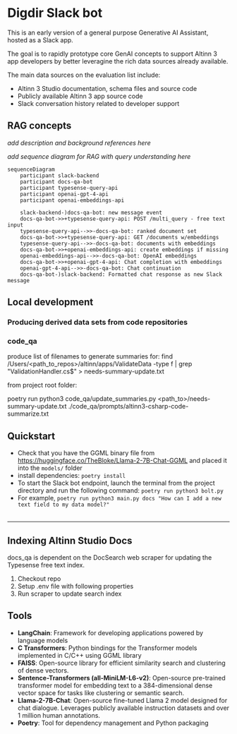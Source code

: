 # Digdir Slack bot 

This is an early version of a general purpose Generative AI Assistant, hosted as a Slack app. 

The goal is to rapidly prototype core GenAI concepts to support Altinn 3 app developers by better leveragine the rich data sources already available. 

The main data sources on the evaluation list include:

- Altinn 3 Studio documentation, schema files and source code
- Publicly available Altinn 3 app source code
- Slack conversation history related to developer support


## RAG concepts

_add description and background references here_


_add sequence diagram for RAG with query understanding here_

```mermaid
sequenceDiagram    
    participant slack-backend
    participant docs-qa-bot
    participant typesense-query-api
    participant openai-gpt-4-api 
    participant openai-embeddings-api

    slack-backend-)docs-qa-bot: new message event
    docs-qa-bot->>+typesense-query-api: POST /multi_query - free text input
    typesense-query-api-->>-docs-qa-bot: ranked document set
    docs-qa-bot->>+typesense-query-api: GET /documents w/embeddings
    typesense-query-api-->>-docs-qa-bot: documents with embeddings
    docs-qa-bot->>+openai-embeddings-api: create embeddings if missing
    openai-embeddings-api-->>-docs-qa-bot: OpenAI embeddings
    docs-qa-bot->>+openai-gpt-4-api: Chat completion with embeddings
    openai-gpt-4-api-->>-docs-qa-bot: Chat continuation
    docs-qa-bot-)slack-backend: Formatted chat response as new Slack message
```


## Local development


### Producing derived data sets from code repositories

### code_qa

produce list of filenames to generate summaries for:
find /Users/<path_to_repos>/altinn/apps/ValidateData -type f | grep "ValidationHandler.cs$" > needs-summary-update.txt

from project root folder:

poetry run python3 code_qa/update_summaries.py <path_to>/needs-summary-update.txt ./code_qa/prompts/altinn3-csharp-code-summarize.txt



## Quickstart
- Check that you have the GGML binary file from https://huggingface.co/TheBloke/Llama-2-7B-Chat-GGML and placed it into the `models/` folder
- install dependencies:
`poetry install`
- To start the Slack bot endpoint, launch the terminal from the project directory and run the following command:
`poetry run python3 bolt.py`
- For example, `poetry run python3 main.py docs "How can I add a new text field to my data model?"`
<br><br>

___

## Indexing Altinn Studio Docs

docs_qa is dependent on the DocSearch web scraper for updating the Typesense free text index.

1. Checkout repo
2. Setup .env file with following properties
3. Run scraper to update search index


## Tools
- **LangChain**: Framework for developing applications powered by language models
- **C Transformers**: Python bindings for the Transformer models implemented in C/C++ using GGML library
- **FAISS**: Open-source library for efficient similarity search and clustering of dense vectors.
- **Sentence-Transformers (all-MiniLM-L6-v2)**: Open-source pre-trained transformer model for embedding text to a 384-dimensional dense vector space for tasks like clustering or semantic search.
- **Llama-2-7B-Chat**: Open-source fine-tuned Llama 2 model designed for chat dialogue. Leverages publicly available instruction datasets and over 1 million human annotations. 
- **Poetry**: Tool for dependency management and Python packaging


